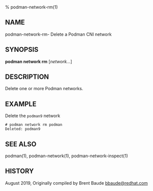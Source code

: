 % podman-network-rm(1)

## NAME
podman\-network-rm- Delete a Podman CNI network

## SYNOPSIS
**podman network rm**  [*network...*]

## DESCRIPTION
Delete one or more Podman networks.

## EXAMPLE

Delete the `podman9` network

```
# podman network rm podman
Deleted: podman9
```

## SEE ALSO
podman(1), podman-network(1), podman-network-inspect(1)

## HISTORY
August 2019, Originally compiled by Brent Baude <bbaude@redhat.com>
